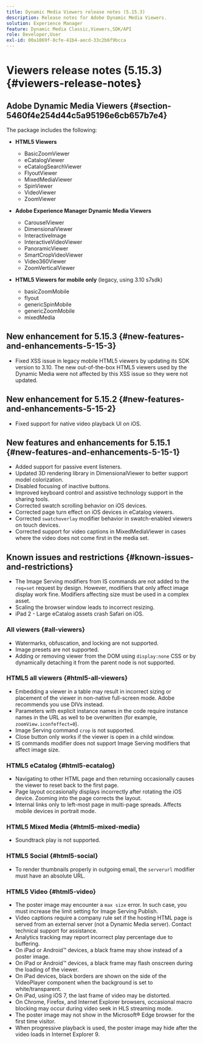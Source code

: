 ```yaml
---
title: Dynamic Media Viewers release notes (5.15.3)
description: Release notes for Adobe Dynamic Media Viewers.
solution: Experience Manager
feature: Dynamic Media Classic,Viewers,SDK/API
role: Developer,User
exl-id: 00a1069f-8cfe-41b4-aecd-33c2b6f9bcca
---
```

# Viewers release notes (5.15.3){#viewers-release-notes}

<!-- Updated January 13, 2021 for the 5.15.3 release-->

## Adobe Dynamic Media Viewers {#section-5460f4e254d44c5a95196e6cb657b7e4}

 The package includes the following:

* **HTML5 Viewers**

  * BasicZoomViewer
  * eCatalogViewer
  * eCatalogSearchViewer
  * FlyoutViewer
  * MixedMediaViewer
  * SpinViewer
  * VideoViewer
  * ZoomViewer

* **Adobe Experience Manager Dynamic Media Viewers**

  * CarouselViewer
  * DimensionalViewer
  * InteractiveImage
  * InteractiveVideoViewer
  * PanoramicViewer
  * SmartCropVideoViewer
  * Video360Viewer
  * ZoomVerticalViewer

* **HTML5 Viewers for mobile only** (legacy, using 3.10 s7sdk)

  * basicZoomMobile
  * flyout
  * genericSpinMobile
  * genericZoomMobile
  * mixedMedia

## New enhancement for 5.15.3 {#new-features-and-enhancements-5-15-3}

* Fixed XSS issue in legacy mobile HTML5 viewers by updating its SDK version to 3.10. The new out-of-the-box HTML5 viewers used by the Dynamic Media were not affected by this XSS issue so they were not updated.

## New enhancement for 5.15.2 {#new-features-and-enhancements-5-15-2}

* Fixed support for native video playback UI on iOS.

## New features and enhancements for 5.15.1 {#new-features-and-enhancements-5-15-1}

* Added support for passive event listeners.
* Updated 3D rendering library in DimensionalViewer to better support model colorization.
* Disabled focusing of inactive buttons.
* Improved keyboard control and assistive technology support in the sharing tools.
* Corrected swatch scrolling behavior on iOS devices.
* Corrected page turn effect on iOS devices in eCatalog viewers.
* Corrected `swatchoverlay` modifier behavior in swatch-enabled viewers on touch devices.
* Corrected support for video captions in MixedMediaViewer in cases where the video does not come first in the media set.

## Known issues and restrictions {#known-issues-and-restrictions}

* The Image Serving modifiers from IS commands are not added to the `req=set` request by design. However, modifiers that only affect image display work fine. Modifiers affecting size must be used in a complex asset. 
* Scaling the browser window leads to incorrect resizing.
* iPad 2 - Large eCatalog assets crash Safari on iOS.

### All viewers {#all-viewers}

* Watermarks, obfuscation, and locking are not supported.
* Image presets are not supported.
* Adding or removing viewer from the DOM using `display:none` CSS or by dynamically detaching it from the parent node is not supported.

### HTML5 all viewers {#html5-all-viewers}

* Embedding a viewer in a table may result in incorrect sizing or placement of the viewer in non-native full-screen mode. Adobe recommends you use DIVs instead.
* Parameters with explicit instance names in the code require instance names in the URL as well to be overwritten (for example, `zoomView.iconfeffect=0`).
* Image Serving command `crop` is not supported.
* Close button only works if the viewer is open in a child window.
* IS commands modifier does not support Image Serving modifiers that affect image size.

### HTML5 eCatalog {#html5-ecatalog}

* Navigating to other HTML page and then returning occasionally causes the viewer to reset back to the first page.
* Page layout occasionally displays incorrectly after rotating the iOS device. Zooming into the page corrects the layout.
* Internal links only to left-most page in multi-page spreads. Affects mobile devices in portrait mode.

### HTML5 Mixed Media {#html5-mixed-media}

* Soundtrack play is not supported.

### HTML5 Social {#html5-social}

* To render thumbnails properly in outgoing email, the `serverurl` modifier must have an absolute URL.

### HTML5 Video {#html5-video}

* The poster image may encounter a `max size` error. In such case, you must increase the limit setting for Image Serving Publish.
* Video captions require a company rule set if the hosting HTML page is served from an external server (not a Dynamic Media server). Contact technical support for assistance.
* Analytics tracking may report incorrect play percentage due to buffering.
* On iPad or Android&trade; devices, a black frame may show instead of a poster image.
* On iPad or Android&trade; devices, a black frame may flash onscreen during the loading of the viewer.
* On iPad devices, black borders are shown on the side of the VideoPlayer component when the background is set to white/transparent.
* On iPad, using iOS 7, the last frame of video may be distorted.
* On Chrome, Firefox, and Internet Explorer browsers, occasional macro blocking may occur during video seek in HLS streaming mode.
* The poster image may not show in the Microsoft&reg; Edge browser for the first time visitor.
* When progressive playback is used, the poster image may hide after the video loads in Internet Explorer 9.
